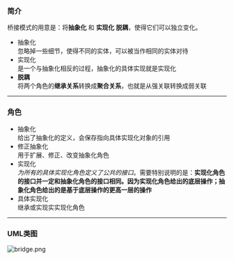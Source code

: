 ### 简介  

桥接模式的用意是：将**抽象化** 和 **实现化** **脱耦**，使得它们可以独立变化。  

* 抽象化   
忽略掉一些细节，使得不同的实体，可以被当作相同的实体对待  
* 实现化  
是一个与抽象化相反的过程，抽象化的具体实现就是实现化  
* **脱耦**  
将两个角色的**继承关系**转换成**聚合关系**，也就是从强关联转换成弱关联  

---

### 角色 

* 抽象化  
给出了抽象化的定义，会保存指向具体实现化对象的引用  
* 修正抽象化   
用于扩展、修正、改变抽象化角色  
* 实现化  
*为所有的具体实现化角色定义了公共的接口*。需要特别说明的是：**实现化角色的接口并一定和抽象化角色的接口相同。因为实现化角色给出的底层操作；抽象化角色给出的是基于底层操作的更高一层的操作**  
* 具体实现化  
继承或实现实实现化角色  

---

### UML类图  

![bridge.png](http://images.timd.cn/design-pattern/bridge.png)  

